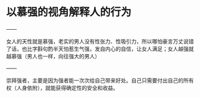 # 以慕强的视角解释人的行为

——

女人的天性就是慕强，老实的男人没有性张力、性吸引力，所以哪怕豪言万丈说错了话，也比字斟句酌半天怕惹生气强，发自内心的自信，让女人满足；女人越强就越慕强（男人也一样，向往强大的男人）

——

崇拜强者，主要是因为强者能一次次给自己带来好处。自己只需要付出自己的所有权（人身依附），就能获得确定性的安全和收益。